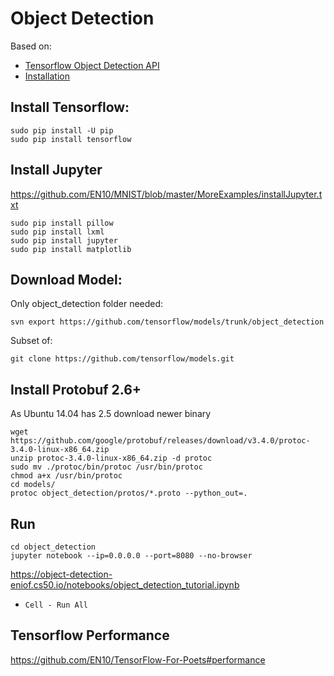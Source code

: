# Object Detection

Based on: 
* [Tensorflow Object Detection API](https://github.com/tensorflow/models/tree/master/object_detection)
* [Installation](https://github.com/tensorflow/models/blob/master/object_detection/g3doc/installation.md)

## Install Tensorflow:

    sudo pip install -U pip  
    sudo pip install tensorflow 
    
## Install Jupyter
https://github.com/EN10/MNIST/blob/master/MoreExamples/installJupyter.txt

    sudo pip install pillow
    sudo pip install lxml
    sudo pip install jupyter
    sudo pip install matplotlib
    
## Download Model:
Only object_detection folder needed:

    svn export https://github.com/tensorflow/models/trunk/object_detection

Subset of:

    git clone https://github.com/tensorflow/models.git
    
## Install Protobuf 2.6+
As Ubuntu 14.04 has 2.5 download newer binary

    wget https://github.com/google/protobuf/releases/download/v3.4.0/protoc-3.4.0-linux-x86_64.zip
    unzip protoc-3.4.0-linux-x86_64.zip -d protoc
    sudo mv ./protoc/bin/protoc /usr/bin/protoc
    chmod a+x /usr/bin/protoc
    cd models/
    protoc object_detection/protos/*.proto --python_out=.

## Run
    cd object_detection
    jupyter notebook --ip=0.0.0.0 --port=8080 --no-browser
https://object-detection-eniof.cs50.io/notebooks/object_detection_tutorial.ipynb
* `Cell - Run All`

## Tensorflow Performance

https://github.com/EN10/TensorFlow-For-Poets#performance